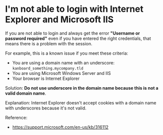 I'm not able to login with Internet Explorer and Microsoft IIS
==============================================================

If you are not able to login and always get the error **"Username or password required"** even if you have entered the right credentials,
that means there is a problem with the session.

For example, this is a known issue if you meet these criteria:

- You are using a domain name with an underscore: `kanboard_something.mycompany.tld`
- You are using Microsoft Windows Server and IIS
- Your browser is Internet Explorer

Solution: **Do not use underscore in the domain name because this is not a valid domain name**.

Explanation: Internet Explorer doesn't accept cookies with a domain name with underscores because it's not valid.

Reference:

- https://support.microsoft.com/en-us/kb/316112
